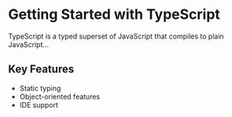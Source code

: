 # Getting Started with TypeScript

TypeScript is a typed superset of JavaScript that compiles to plain JavaScript...

## Key Features

- Static typing
- Object-oriented features
- IDE support
